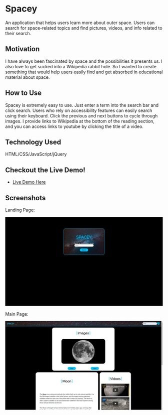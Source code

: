 # Spacey

An application that helps users learn more about outer space. Users can search for space-related topics and find pictures, videos, and info related to their search.

## Motivation 

I have always been fascinated by space and the possibilities it presents us. I also love to get sucked into a Wikipedia rabbit hole. So I wanted to create something that would help users easily find and get absorbed in educational material about space.

## How to Use 

Spacey is extremely easy to use. Just enter a term into the search bar and click search. Users who rely on accessibility features can easily search using their keyboard. Click the previous and next buttons to cycle through images. I provide links to Wikipedia at the bottom of the reading section, and you can access links to youtube by clicking the title of a video.

## Technology Used

HTML/CSS/JavaScript/jQuery

## Checkout the Live Demo!

- [Live Demo Here](https://f3ve.github.io/Spacey/)

## Screenshots

Landing Page:

![landing](images/landing.png)

Main Page:

![landing](images/main.png)
